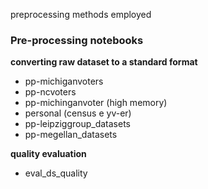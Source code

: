 
preprocessing methods employed

### Pre-processing notebooks

**converting raw dataset to a standard format**
 - pp-michiganvoters
 - pp-ncvoters
 - pp-michinganvoter (high memory)
 - personal (census e yv-er)
 - pp-leipziggroup_datasets
 - pp-megellan_datasets

**quality evaluation**
 - eval_ds_quality